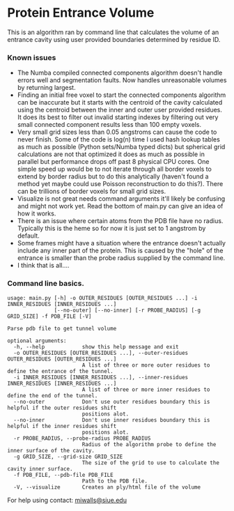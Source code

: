 # Protein Entrance Volume

This is an algorithm ran by command line that calculates the volume of an entrance cavity using user provided boundaries determined by residue ID.

### Known issues

* The Numba compiled connected components algorithm doesn't handle errors well and segmentation faults. Now handles unreasonable volumes by returning largest.
* Finding an initial free voxel to start the connected components algorithm can be inaccurate but it starts with the centroid of the cavity calculated using the centroid between the inner and outer user provided residues. It does its best to filter out invalid starting indexes by filtering out very small connected component results less than 100 empty voxels.
* Very small grid sizes less than 0.05 angstroms can cause the code to never finish. Some of the code is log(n) time I used hash lookup tables as much as possible (Python sets/Numba typed dicts) but spherical grid calculations are not that optimized it does as much as possible in parallel but performance drops off past 8 physical CPU cores. One simple speed up would be to not iterate through all border voxels to extend by border radius but to do this analytically (haven't found a method yet maybe could use Poisson reconstruction to do this?). There can be trillions of border voxels for small grid sizes.
* Visualize is not great needs command arguments it'll likely be confusing and might not work yet. Read the bottom of main.py can give an idea of how it works.
* There is an issue where certain atoms from the PDB file have no radius. Typically this is the heme so for now it is just set to 1 angstrom by default.
* Some frames might have a situation where the entrance doesn't actually include any inner part of the protein. This is caused by the "hole" of the entrance is smaller than the probe radius supplied by the command line.
* I think that is all....

### Command line basics.

```
usage: main.py [-h] -o OUTER_RESIDUES [OUTER_RESIDUES ...] -i INNER_RESIDUES [INNER_RESIDUES ...]
               [--no-outer] [--no-inner] [-r PROBE_RADIUS] [-g GRID_SIZE] -f PDB_FILE [-V]

Parse pdb file to get tunnel volume

optional arguments:
  -h, --help            show this help message and exit
  -o OUTER_RESIDUES [OUTER_RESIDUES ...], --outer-residues OUTER_RESIDUES [OUTER_RESIDUES ...]
                        A list of three or more outer residues to define the entrance of the tunnel.
  -i INNER_RESIDUES [INNER_RESIDUES ...], --inner-residues INNER_RESIDUES [INNER_RESIDUES ...]
                        A list of three or more inner residues to define the end of the tunnel.
  --no-outer            Don't use outer residues boundary this is helpful if the outer residues shift
                        positions alot.
  --no-inner            Don't use inner residues boundary this is helpful if the inner residues shift
                        positions alot.
  -r PROBE_RADIUS, --probe-radius PROBE_RADIUS
                        Radius of the algorithm probe to define the inner surface of the cavity.
  -g GRID_SIZE, --grid-size GRID_SIZE
                        The size of the grid to use to calculate the cavity inner surface.
  -f PDB_FILE, --pdb-file PDB_FILE
                        Path to the PDB file.
  -V, --visualize       Creates an ply/html file of the volume
```

For help using contact: miwalls@siue.edu
